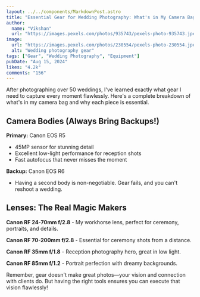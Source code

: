 ```yaml
---
layout: ../../components/MarkdownPost.astro
title: "Essential Gear for Wedding Photography: What's in My Camera Bag"
author:
  name: "Vikshan"
  url: "https://images.pexels.com/photos/935743/pexels-photo-935743.jpeg?auto=compress&cs=tinysrgb&w=1260&h=750&dpr=2"
image:
  url: "https://images.pexels.com/photos/230554/pexels-photo-230554.jpeg?auto=compress&cs=tinysrgb&w=1260&h=750&dpr=2"
  alt: "Wedding photography gear"
tags: ["Gear", "Wedding Photography", "Equipment"]
pubDate: "Aug 15, 2024"
likes: "4.2k"
comments: "156"
---
```


After photographing over 50 weddings, I've learned exactly what gear I need to capture every moment
flawlessly. Here's a complete breakdown of what's in my camera bag and why each piece is essential.

## Camera Bodies (Always Bring Backups!)

**Primary:** Canon EOS R5

- 45MP sensor for stunning detail
- Excellent low-light performance for reception shots
- Fast autofocus that never misses the moment

**Backup:** Canon EOS R6

- Having a second body is non-negotiable. Gear fails, and you can't reshoot a wedding.

## Lenses: The Real Magic Makers

**Canon RF 24-70mm f/2.8** - My workhorse lens, perfect for ceremony, portraits, and details.

**Canon RF 70-200mm f/2.8** - Essential for ceremony shots from a distance.

**Canon RF 35mm f/1.8** - Reception photography hero, great in low light.

**Canon RF 85mm f/1.2** - Portrait perfection with dreamy backgrounds.

Remember, gear doesn't make great photos—your vision and connection with clients do. But having the
right tools ensures you can execute that vision flawlessly!
